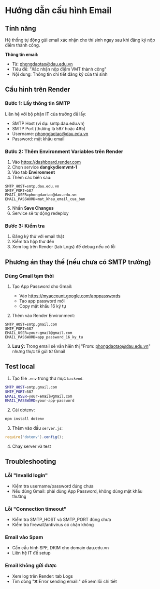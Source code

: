 # Hướng dẫn cấu hình Email

## Tính năng
Hệ thống tự động gửi email xác nhận cho thí sinh ngay sau khi đăng ký nộp điểm thành công.

**Thông tin email:**
- Từ: phongdaotao@dau.edu.vn
- Tiêu đề: "Xác nhận nộp điểm VMT thành công"
- Nội dung: Thông tin chi tiết đăng ký của thí sinh

## Cấu hình trên Render

### Bước 1: Lấy thông tin SMTP
Liên hệ với bộ phận IT của trường để lấy:
- SMTP Host (ví dụ: smtp.dau.edu.vn)
- SMTP Port (thường là 587 hoặc 465)
- Username: phongdaotao@dau.edu.vn
- Password: mật khẩu email

### Bước 2: Thêm Environment Variables trên Render

1. Vào https://dashboard.render.com
2. Chọn service **dangkydiemvmt-1**
3. Vào tab **Environment**
4. Thêm các biến sau:

```
SMTP_HOST=smtp.dau.edu.vn
SMTP_PORT=587
EMAIL_USER=phongdaotao@dau.edu.vn
EMAIL_PASSWORD=mat_khau_email_cua_ban
```

5. Nhấn **Save Changes**
6. Service sẽ tự động redeploy

### Bước 3: Kiểm tra

1. Đăng ký thử với email thật
2. Kiểm tra hộp thư đến
3. Xem log trên Render (tab Logs) để debug nếu có lỗi

## Phương án thay thế (nếu chưa có SMTP trường)

### Dùng Gmail tạm thời

1. Tạo App Password cho Gmail:
   - Vào https://myaccount.google.com/apppasswords
   - Tạo app password mới
   - Copy mật khẩu 16 ký tự

2. Thêm vào Render Environment:
```
SMTP_HOST=smtp.gmail.com
SMTP_PORT=587
EMAIL_USER=your-gmail@gmail.com
EMAIL_PASSWORD=app_password_16_ky_tu
```

3. **Lưu ý:** Trong email sẽ vẫn hiển thị "From: phongdaotao@dau.edu.vn" nhưng thực tế gửi từ Gmail

## Test local

1. Tạo file `.env` trong thư mục `backend`:
```bash
SMTP_HOST=smtp.gmail.com
SMTP_PORT=587
EMAIL_USER=your-email@gmail.com
EMAIL_PASSWORD=your-app-password
```

2. Cài dotenv:
```bash
npm install dotenv
```

3. Thêm vào đầu `server.js`:
```javascript
require('dotenv').config();
```

4. Chạy server và test

## Troubleshooting

### Lỗi "Invalid login"
- Kiểm tra username/password đúng chưa
- Nếu dùng Gmail: phải dùng App Password, không dùng mật khẩu thường

### Lỗi "Connection timeout"
- Kiểm tra SMTP_HOST và SMTP_PORT đúng chưa
- Kiểm tra firewall/antivirus có chặn không

### Email vào Spam
- Cần cấu hình SPF, DKIM cho domain dau.edu.vn
- Liên hệ IT để setup

### Email không gửi được
- Xem log trên Render: tab Logs
- Tìm dòng "❌ Error sending email:" để xem lỗi chi tiết
